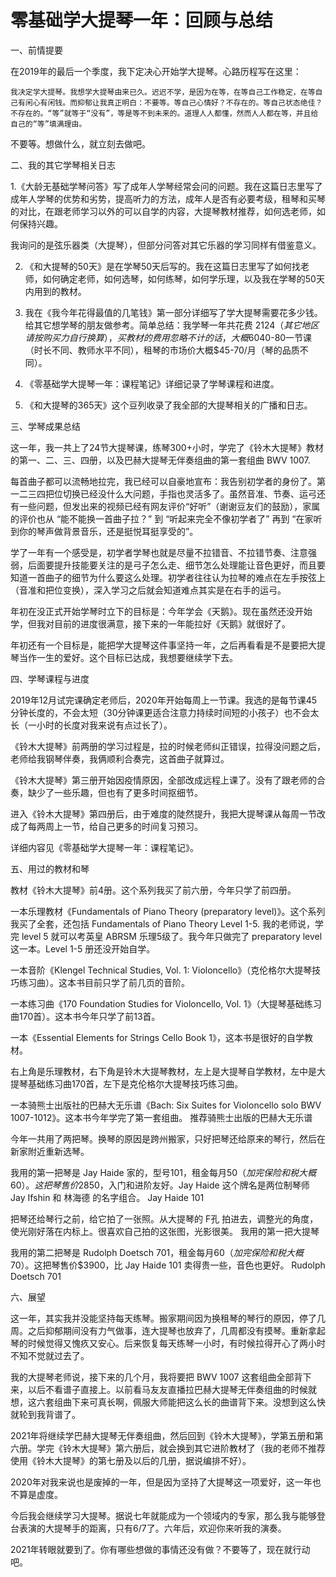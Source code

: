 # 零基础学大提琴一年：回顾与总结


一、前情提要

在2019年的最后一个季度，我下定决心开始学大提琴。心路历程写在这里：

    我决定学大提琴。我想学大提琴由来已久。迟迟不学，是因为在等，在等自己工作稳定，在等自己有闲心有闲钱。而抑郁让我真正明白：不要等。等自己心情好？不存在的。等自己状态绝佳？不存在的。“等”就等于“没有”，等是等不到未来的。道理人人都懂，然而人人都在等，并且给自己的“等”填满理由。

不要等。想做什么，就立刻去做吧。

二、我的其它学琴相关日志

1.《大龄无基础学琴问答》写了成年人学琴经常会问的问题。我在这篇日志里写了成年人学琴的优势和劣势，提高听力的方法，成年人是否有必要考级，租琴和买琴的对比，在跟老师学习以外的可以自学的内容，大提琴教材推荐，如何选老师，如何保持兴趣。

我询问的是弦乐器类（大提琴），但部分问答对其它乐器的学习同样有借鉴意义。

2. 《和大提琴的50天》是在学琴50天后写的。我在这篇日志里写了如何找老师，如何确定老师，如何选琴，如何练琴，如何学乐理，以及我在学琴的50天内用到的教材。

3.  我在《我今年花得最值的几笔钱》第一部分详细写了学大提琴需要花多少钱。给其它想学琴的朋友做参考。简单总结：我学琴一年共花费 $2124（其它地区请按购买力自行换算），买教材的费用忽略不计的话，大概60%是给老师的课时费，40%是租琴费。课时费的市场价大概$40-80一节课（时长不同、教师水平不同），租琴的市场价大概$45-70/月（琴的品质不同）。

4. 《零基础学大提琴一年：课程笔记》详细记录了学琴课程和进度。 

5. 《和大提琴的365天》这个豆列收录了我全部的大提琴相关的广播和日志。

三、学琴成果总结

这一年，我一共上了24节大提琴课，练琴300+小时，学完了《铃木大提琴》教材的第一、二、三、四册，以及巴赫大提琴无伴奏组曲的第一套组曲 BWV 1007. 

每首曲子都可以流畅地拉完，我已经可以自豪地宣布：我告别初学者的身份了。第一二三四把位切换已经没什么大问题，手指也灵活多了。虽然音准、节奏、运弓还有一些问题，但发出来的视频已经有网友评价“好听”（谢谢豆友们的鼓励），家属的评价也从 “能不能换一首曲子拉？” 到 “听起来完全不像初学者了” 再到 “在家听到你的琴声做背景音乐，还是挺悦耳挺享受的”。

学了一年有一个感受是，初学者学琴也就是尽量不拉错音、不拉错节奏、注意强弱，后面要提升技能要关注的是弓子怎么走、细节怎么处理能让音色更好，而且要知道一首曲子的细节为什么要这么处理。初学者往往认为拉琴的难点在左手按弦上（音准和把位变换），深入学习之后就会知道难点其实是在右手的运弓。 

年初在没正式开始学琴时立下的目标是：今年学会《天鹅》。现在虽然还没开始学，但我对目前的进度很满意，接下来的一年能拉好《天鹅》就很好了。

年初还有一个目标是，能把学大提琴这件事坚持一年，之后再看看是不是要把大提琴当作一生的爱好。这个目标已达成，我想要继续学下去。

四、学琴课程与进度

2019年12月试完课确定老师后，2020年开始每周上一节课。我选的是每节课45分钟长度的，不会太短（30分钟课更适合注意力持续时间短的小孩子）也不会太长（一小时的长度对我来说有点过长了）。

《铃木大提琴》前两册的学习过程是，拉的时候老师纠正错误，拉得没问题之后，老师给我钢琴伴奏，我俩顺利合奏完，这首曲子就算过。

《铃木大提琴》第三册开始因疫情原因，全部改成远程上课了。没有了跟老师的合奏，缺少了一些乐趣，但也有了更多时间抠细节。

进入《铃木大提琴》第四册后，由于难度的陡然提升，我把大提琴课从每周一节改成了每两周上一节，给自己更多的时间复习预习。

详细内容见《零基础学大提琴一年：课程笔记》。

五、用过的教材和琴

教材《铃木大提琴》前4册。这个系列我买了前六册，今年只学了前四册。

一本乐理教材《Fundamentals of Piano Theory (preparatory level)》。这个系列我买了全套，还包括 Fundamentals of Piano Theory Level 1-5.  我的老师说，学完 level 5 就可以考英皇 ABRSM 乐理5级了。我今年只做完了 preparatory level 这一本。Level 1-5 册还没开始自学。

一本音阶《Klengel Technical Studies, Vol. 1: Violoncello》（克伦格尔大提琴技巧练习曲）。这本书目前只学了前几页的音阶。

一本练习曲《170 Foundation Studies for Violoncello, Vol. 1》（大提琴基础练习曲170首）。这本书今年只学了前13首。

一本《Essential Elements for Strings Cello Book 1》，这本书是很好的自学教材。

右上角是乐理教材，右下角是铃木大提琴教材，左上是大提琴自学教材，左中是大提琴基础练习曲170首，左下是克伦格尔大提琴技巧练习曲。

一本骑熊士出版社的巴赫大无乐谱《Bach: Six Suites for Violoncello solo BWV  1007-1012》。这本书今年学完了第一套组曲。
推荐骑熊士出版的巴赫大无乐谱

今年一共用了两把琴。换琴的原因是跨州搬家，只好把琴还给原来的琴行，然后在新家附近重新选琴。

我用的第一把琴是 Jay Haide 家的，型号101，租金每月$50（加完保险和税大概60）。这把琴售价$2850，入门和进阶友好。Jay Haide 这个牌名是两位制琴师 Jay Ifshin 和 林海德 的名字组合。 
Jay Haide 101

把琴还给琴行之前，给它拍了一张照。从大提琴的 F孔 拍进去，调整光的角度，使光刚好落在内标上。很喜欢自己拍的这张图，光影很美。
我用的第一把大提琴

我用的第二把琴是 Rudolph Doetsch 701，租金每月$60（加完保险和税大概$70）。这把琴售价$3900，比 Jay Haide 101 卖得贵一些，音色也更好。
Rudolph Doetsch 701

六、展望

这一年，其实我并没能坚持每天练琴。搬家期间因为换租琴的琴行的原因，停了几周。之后抑郁期间没有力气做事，连大提琴也放弃了，几周都没有摸琴。重新拿起琴的时候觉得又愧疚又安心。后来恢复每天练琴一小时，有时候拉得开心了两小时不知不觉就过去了。

我的大提琴老师说，接下来的几个月，我将要把 BWV 1007 这套组曲全部背下来，以后不看谱子直接上。以前看马友友直播拉巴赫大提琴无伴奏组曲的时候就想，这六套组曲下来可真长啊，佩服大师能把这么长的曲谱背下来。没想到这么快就轮到我背谱了。

2021年将继续学巴赫大提琴无伴奏组曲，然后回到《铃木大提琴》，学第五册和第六册。学完《铃木大提琴》第六册后，就会换到其它进阶教材了（我的老师不推荐使用《铃木大提琴》的第七册及以后的几册，据说编排不好）。

2020年对我来说也是废掉的一年，但是因为坚持了大提琴这一项爱好，这一年也不算是虚度。 

今后我会继续学习大提琴。据说七年就能成为一个领域内的专家，那么我与能够登台表演的大提琴手的距离，只有6/7了。六年后，欢迎你来听我的演奏。

2021年转眼就要到了。你有哪些想做的事情还没有做？不要等了，现在就行动吧。
